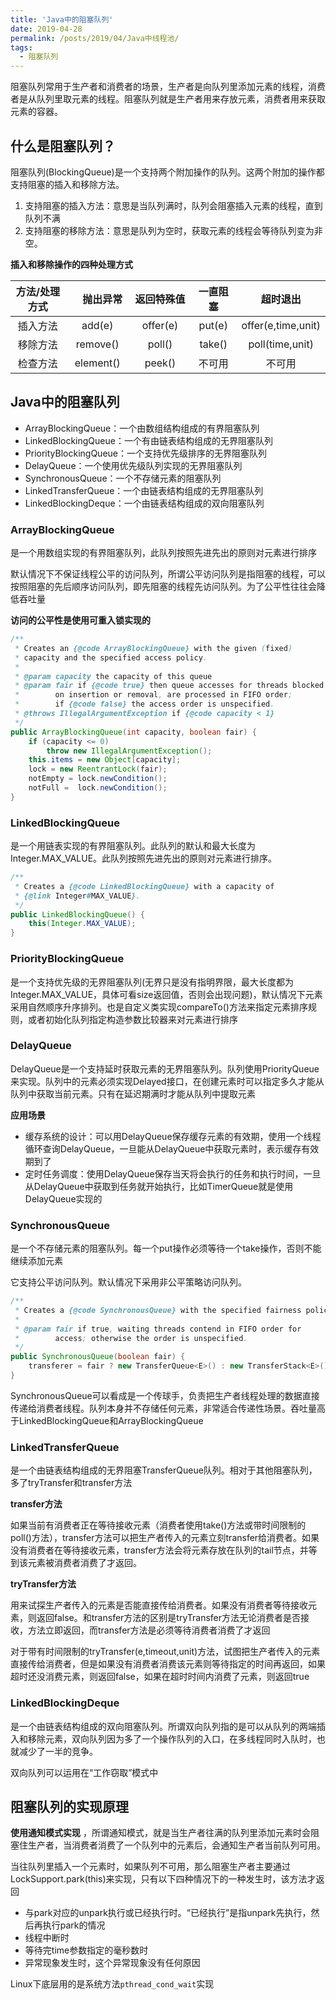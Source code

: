 ```yaml
---
title: 'Java中的阻塞队列'
date: 2019-04-28
permalink: /posts/2019/04/Java中线程池/
tags:
  - 阻塞队列
---
```


阻塞队列常用于生产者和消费者的场景，生产者是向队列里添加元素的线程，消费者是从队列里取元素的线程。阻塞队列就是生产者用来存放元素，消费者用来获取元素的容器。

## 什么是阻塞队列？
阻塞队列(BlockingQueue)是一个支持两个附加操作的队列。这两个附加的操作都支持阻塞的插入和移除方法。
1. 支持阻塞的插入方法：意思是当队列满时，队列会阻塞插入元素的线程，直到队列不满
2. 支持阻塞的移除方法：意思是队列为空时，获取元素的线程会等待队列变为非空。

**插入和移除操作的四种处理方式**

 方法/处理方式 |　抛出异常　| 返回特殊值　| 一直阻塞 | 超时退出
:-:|:-:|:-:|:-:|:-:   
  插入方法  | add(e) | offer(e) | put(e) | offer(e,time,unit)
  移除方法  | remove() | poll() | take() | poll(time,unit)
  检查方法  | element() | peek() | 不可用 | 不可用

## Java中的阻塞队列
- ArrayBlockingQueue：一个由数组结构组成的有界阻塞队列
- LinkedBlockingQueue：一个有由链表结构组成的无界阻塞队列
- PriorityBlockingQueue：一个支持优先级排序的无界阻塞队列
- DelayQueue：一个使用优先级队列实现的无界阻塞队列
- SynchronousQueue：一个不存储元素的阻塞队列
- LinkedTransferQueue：一个由链表结构组成的无界阻塞队列
- LinkedBlockingDeque：一个由链表结构组成的双向阻塞队列

### ArrayBlockingQueue
是一个用数组实现的有界阻塞队列，此队列按照先进先出的原则对元素进行排序

默认情况下不保证线程公平的访问队列，所谓公平访问队列是指阻塞的线程，可以按照阻塞的先后顺序访问队列，即先阻塞的线程先访问队列。为了公平性往往会降低吞吐量

**访问的公平性是使用可重入锁实现的**
```java
/**
 * Creates an {@code ArrayBlockingQueue} with the given (fixed)
 * capacity and the specified access policy.
 *
 * @param capacity the capacity of this queue
 * @param fair if {@code true} then queue accesses for threads blocked
 *        on insertion or removal, are processed in FIFO order;
 *        if {@code false} the access order is unspecified.
 * @throws IllegalArgumentException if {@code capacity < 1}
 */
public ArrayBlockingQueue(int capacity, boolean fair) {
    if (capacity <= 0)
        throw new IllegalArgumentException();
    this.items = new Object[capacity];
    lock = new ReentrantLock(fair);
    notEmpty = lock.newCondition();
    notFull =  lock.newCondition();
}
```

### LinkedBlockingQueue
是一个用链表实现的有界阻塞队列。此队列的默认和最大长度为Integer.MAX_VALUE。此队列按照先进先出的原则对元素进行排序。
```java
/**
 * Creates a {@code LinkedBlockingQueue} with a capacity of
 * {@link Integer#MAX_VALUE}.
 */
public LinkedBlockingQueue() {
    this(Integer.MAX_VALUE);
}
```
### PriorityBlockingQueue
是一个支持优先级的无界阻塞队列(无界只是没有指明界限，最大长度都为Integer.MAX_VALUE，具体可看size返回值，否则会出现问题)，默认情况下元素采用自然顺序升序排列。也是自定义类实现compareTo()方法来指定元素排序规则，或者初始化队列指定构造参数比较器来对元素进行排序

### DelayQueue
DelayQueue是一个支持延时获取元素的无界阻塞队列。队列使用PriorityQueue来实现。队列中的元素必须实现Delayed接口，在创建元素时可以指定多久才能从队列中获取当前元素。只有在延迟期满时才能从队列中提取元素

**应用场景**

- 缓存系统的设计：可以用DelayQueue保存缓存元素的有效期，使用一个线程循环查询DelayQueue，一旦能从DelayQueue中获取元素时，表示缓存有效期到了
- 定时任务调度：使用DelayQueue保存当天将会执行的任务和执行时间，一旦从DelayQueue中获取到任务就开始执行，比如TimerQueue就是使用DelayQueue实现的

### SynchronousQueue
是一个不存储元素的阻塞队列。每一个put操作必须等待一个take操作，否则不能继续添加元素

它支持公平访问队列。默认情况下采用非公平策略访问队列。
```java
/**
 * Creates a {@code SynchronousQueue} with the specified fairness policy.
 *
 * @param fair if true, waiting threads contend in FIFO order for
 *        access; otherwise the order is unspecified.
 */
public SynchronousQueue(boolean fair) {
    transferer = fair ? new TransferQueue<E>() : new TransferStack<E>();
}
```
SynchronousQueue可以看成是一个传球手，负责把生产者线程处理的数据直接传递给消费者线程。队列本身并不存储任何元素，非常适合传递性场景。吞吐量高于LinkedBlockingQueue和ArrayBlockingQueue

### LinkedTransferQueue
是一个由链表结构组成的无界阻塞TransferQueue队列。相对于其他阻塞队列，多了tryTransfer和transfer方法

**transfer方法**

如果当前有消费者正在等待接收元素（消费者使用take()方法或带时间限制的poll()方法），transfer方法可以把生产者传入的元素立刻transfer给消费者。如果没有消费者在等待接收元素，transfer方法会将元素存放在队列的tail节点，并等到该元素被消费者消费了才返回。

**tryTransfer方法**

用来试探生产者传入的元素是否能直接传给消费者。如果没有消费者等待接收元素，则返回false。和transfer方法的区别是tryTransfer方法无论消费者是否接收，方法立即返回，而transfer方法是必须等待消费者消费了才返回

对于带有时间限制的tryTransfer(e,timeout,unit)方法，试图把生产者传入的元素直接传给消费者，但是如果没有消费者消费该元素则等待指定的时间再返回，如果超时还没消费元素，则返回false，如果在超时时间内消费了元素，则返回true

### LinkedBlockingDeque
是一个由链表结构组成的双向阻塞队列。所谓双向队列指的是可以从队列的两端插入和移除元素，双向队列因为多了一个操作队列的入口，在多线程同时入队时，也就减少了一半的竞争。

双向队列可以运用在“工作窃取”模式中

## 阻塞队列的实现原理

**使用通知模式实现** ，所谓通知模式，就是当生产者往满的队列里添加元素时会阻塞住生产者，当消费者消费了一个队列中的元素后，会通知生产者当前队列可用。

当往队列里插入一个元素时，如果队列不可用，那么阻塞生产者主要通过LockSupport.park(this)来实现，只有以下四种情况下的一种发生时，该方法才返回

- 与park对应的unpark执行或已经执行时。“已经执行”是指unpark先执行，然后再执行park的情况
- 线程中断时
- 等待完time参数指定的毫秒数时
- 异常现象发生时，这个异常现象没有任何原因

Linux下底层用的是系统方法`pthread_cond_wait`实现
